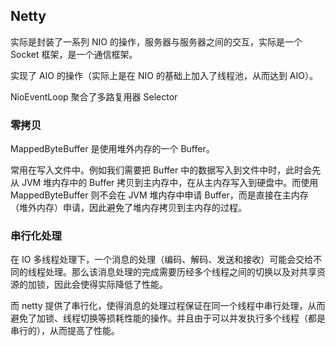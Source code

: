 ## Netty

实际是封装了一系列 NIO 的操作，服务器与服务器之间的交互，实际是一个 Socket 框架，是一个通信框架。

实现了 AIO 的操作（实际上是在 NIO 的基础上加入了线程池，从而达到 AIO）。

NioEventLoop 聚合了多路复用器 Selector

### 零拷贝

MappedByteBuffer 是使用堆外内存的一个 Buffer。

常用在写入文件中。例如我们需要把 Buffer 中的数据写入到文件中时，此时会先从 JVM 堆内存中的 Buffer 拷贝到主内存中，在从主内存写入到硬盘中。而使用 MappedByteBuffer 则不会在 JVM 堆内存中申请 Buffer，而是直接在主内存（堆外内存）申请，因此避免了堆内存拷贝到主内存的过程。

### 串行化处理

在 IO 多线程处理下，一个消息的处理（编码、解码、发送和接收）可能会交给不同的线程处理。那么该消息处理的完成需要历经多个线程之间的切换以及对共享资源的加锁，因此会使得实际降低了性能。

而 netty 提供了串行化，使得消息的处理过程保证在同一个线程中串行处理，从而避免了加锁、线程切换等损耗性能的操作。并且由于可以并发执行多个线程（都是串行的），从而提高了性能。